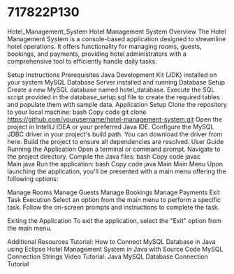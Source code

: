# 717822P130
Hotel_Management_System
Hotel Management System
Overview
The Hotel Management System is a console-based application designed to streamline hotel operations. It offers functionality for managing rooms, guests, bookings, and payments, providing hotel administrators with a comprehensive tool to efficiently handle daily tasks.

Setup Instructions
Prerequisites
Java Development Kit (JDK) installed on your system
MySQL Database Server installed and running
Database Setup
Create a new MySQL database named hotel_database.
Execute the SQL script provided in the database_setup.sql file to create the required tables and populate them with sample data.
Application Setup
Clone the repository to your local machine:
bash
Copy code
git clone https://github.com/yourusername/hotel-management-system.git
Open the project in IntelliJ IDEA or your preferred Java IDE.
Configure the MySQL JDBC driver in your project's build path. You can download the driver from here.
Build the project to ensure all dependencies are resolved.
User Guide
Running the Application
Open a terminal or command prompt.
Navigate to the project directory.
Compile the Java files:
bash
Copy code
javac Main.java
Run the application:
bash
Copy code
java Main
Main Menu
Upon launching the application, you'll be presented with a main menu offering the following options:

Manage Rooms
Manage Guests
Manage Bookings
Manage Payments
Exit
Task Execution
Select an option from the main menu to perform a specific task. Follow the on-screen prompts and instructions to complete the task.

Exiting the Application
To exit the application, select the "Exit" option from the main menu.

Additional Resources
Tutorial: How to Connect MySQL Database in Java using Eclipse
Hotel Management System in Java with Source Code
MySQL Connection Strings
Video Tutorial: Java MySQL Database Connection Tutorial
